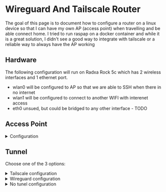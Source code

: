 # Wireguard And Tailscale Router 
The goal of this page is to document how to configure a router on a linux device so that I can have my own AP (access point) when travelling and be able connect home. 
I tried to run raspap on a docker container and while it is a great solution, I didn't see a good way to integrate with tailscale or a reliable way to always have the AP working

## Hardware

The following configuration will run on Radxa Rock 5c which has 2 wireless interfaces and 1 ethernet port.
- wlan0 will be configured to AP so that we are able to SSH when there in no internet
- wlan1 will be configured to connect to another WIFI with interenet access
- eth0 unsued, but could be bridged to any other interface - TODO

## Access Point

<details>
<summary>Configuration</summary>

### Change the interfaces name - Optional

/etc/systemd/network/10-fixed-eth0-name.link
``` bash
[Match]
MACAddress=d6:56:fd:XX:XX:XX

[Link]
Name=eth0
```
/etc/systemd/network/10-fixed-wlan0-name.link
``` bash
[Match]
MACAddress=88:00:03:XX:XX:XX

[Link]
Name=wlan0
```

/etc/systemd/network/10-fixed-wlan1-name.link
``` bash
[Match]
MACAddress=7c:f1:7e:XX:XX:XX

[Link]
Name=wlan1
```

### Configure static IP address and DHCP server
/etc/systemd/network/20-wlan0-dhcp.network   
``` bash
[Match]
Name=wlan0

[Network]
DHCP=yes
Address=192.168.100.1/24
DHCPServer=yes
IPv6AcceptRA=no
Address=2001:db8::1/64
IPv6SendRA=yes
NTP=pool.ntp.org

[DHCPServer]
EmitDNS=yes
EmitNTP=yes
EmitRouter=yes
PoolOffset=2
PoolSize=99
MaxLeaseTimeSec=864000
```

### DNS

/etc/systemd/resolved.conf 
```bash
DNS=1.1.1.1
DNS=2606:4700:4700::1111
DNSStubListener=yes
```

### Hostapd
``` bash
sudo systemctl enable hostapd.service
sudo systemctl edit --full hostapd.service
```
And add the following line to block any access to the internet that is not through a tunnel - optional:
``` bash
[Service]
...
# This block drops all the traffic from wlan0 to wlan1
ExecStartPre=/usr/sbin/iptables -A FORWARD -i wlan0 -o wlan1 -j DROP
``` 

``` bash
sudo systemctl start hostapd.service
```

 /etc/hostapd/hostapd.conf 
 ``` bash
interface=wlan0
#bridge=br0
driver=nl80211

ssid=SomeSSID
hw_mode=a
channel=149
ieee80211d=1
ieee80211h=1

country_code=GB
ieee80211n=1
ieee80211ac=1

wmm_enabled=1
ht_capab=[HT40+]
vht_oper_chwidth=1
vht_oper_centr_freq_seg0_idx=155

auth_algs=1
wpa=3
wpa_passphrase=SomePassword
wpa_key_mgmt=WPA-PSK
rsn_pairwise=CCMP
```

</details>

## Tunnel

Choose one of the 3 options:
<details>
<summary>Tailscale configuration</summary>

```bash
sudo systemctl enable tailscaled.service
sudo systemctl edit --full tailscaled.service
```
```bash
[Service]
...
ExecStartPost=/sbin/iptables -t mangle -A FORWARD -o tailscale0 -p tcp --tcp-flags SYN,RST SYN -j TCPMSS --set-mss 1200
```
⚠️ The above line is required to reduce the maximum TCP packet size to 1200. Whitout this taiscale will drop the packets silently as it as an mtu of 1280.

forward-rules.sh
```bash
#!/bin/bash
WAN_INTERFACE=tailscale0
LAN_INTERFACE=wlan0

eval `iptables --list-rules | grep -P "$LAN_INTERFACE(?!.*DROP)" | sed "s/^-A /iptables -D /g;s/$/;/g"`

iptables -t nat -C POSTROUTING -o $WAN_INTERFACE -j MASQUERADE || iptables -t nat -A POSTROUTING -o $WAN_INTERFACE -j MASQUERADE
iptables -C FORWARD -i $WAN_INTERFACE -o $LAN_INTERFACE -m state --state RELATED,ESTABLISHED -j ACCEPT || iptables -A FORWARD -i $WAN_INTERFACE -o $LAN_INTERFACE -m state --state RELATED,ESTABLISHED -j ACCEPT
iptables -C FORWARD -i $LAN_INTERFACE -o $WAN_INTERFACE -j ACCEPT || iptables -A FORWARD -i $LAN_INTERFACE -o $WAN_INTERFACE -j ACCEPT

# Rule already set by /etc/systemd/system/tailscaled.service'
#iptables -t mangle -C FORWARD -o tailscale0 -p tcp --tcp-flags SYN,RST SYN -j TCPMSS --set-mss 1200 || iptables -t mangle -A FORWARD -o tailscale0 -p tcp --tcp-flags SYN,RST SYN -j TCPMSS --set-mss 1200
iptables-save
```

Start with:
```bash
sudo systemctl start tailscaled.service
sudo tailscale status    # copy the ip from the exit node
sudo tailscale up --accept-dns --accept-routes --exit-node=100.XX.XX.XX --exit-node-allow-lan-access
sudo chmow +x forward-rules.sh
sudo ./forward-rules.sh
```
</details>

<details>
<summary>Wireguard configuration</summary>

/etc/wireguard/wg0.conf                                                                                            
```bash
[Interface]
PrivateKey = ...

# Enable the follwing rules if we only want Wlan0 to use wireguard interface 
Table = 200
PostUp = ip rule add iif wlan0 table 200
PostDown = ip rule del iif wlan0 table 200

# Delete any rules that are forwarding routing directly to wlan1
PreUp = eval `iptables --list-rules | grep 'wlan1.*-j ACCEPT' | sed 's/^-A /iptables -D /g;s/$/;/g'`

# Rules for VPN routing and NAT 
PreUp = iptables -t nat -A POSTROUTING -o %i -j MASQUERADE
PreUp = iptables -A FORWARD -i %i -o wlan0 -m state --state RELATED,ESTABLISHED -j ACCEPT
PreUp = iptables -A FORWARD -i wlan0 -o %i -j ACCEPT

# https://docs.pi-hole.net/guides/vpn/wireguard/internal/#enable-nat-on-the-server
PostUp = iptables -w -t nat -A POSTROUTING -o wlan1 -j MASQUERADE
PostDown = iptables -w -t nat -D POSTROUTING -o wlan1 -j MASQUERADE

# At the end, remove Rules of VPN and NAT
PostDown = iptables -t nat -D POSTROUTING -o %i -j MASQUERADE
PostDown = iptables -D FORWARD -i %i -o wlan0 -m state --state RELATED,ESTABLISHED -j ACCEPT
PostDown = iptables -D FORWARD -i wlan0 -o %i -j ACCEPT

# This block drops all the traffic from wlan0 to wlan1
PostDown = iptables -C FORWARD -i wlan0 -o wlan1 -j DROP || iptables -A FORWARD -i wlan0 -o wlan1 -j DROP

[Peer]
PublicKey = ...
```
⚠️ I lost the ability to use ipv6 on the router so I add the rules `table 200` so that only the clients connected to wlan0 use wireguard. 
<details>
<summary>Alternativly to set Table 200, drop the preference of using ipv6</summary>
 
/etc/gai.conf
```bash
precedence ::ffff:0:0/96  100
```
</details>

Start with:
```bash
sudo wg-quick up wg0
```

</details>


<details>
<summary>No tunel configuration</summary>

forward-rules.sh
```bash
#!/bin/bash
WAN_INTERFACE=wlan1
LAN_INTERFACE=wlan0

eval `iptables --list-rules | grep -P "$LAN_INTERFACE" | sed "s/^-A /iptables -D /g;s/$/;/g"`

iptables -t nat -C POSTROUTING -o $WAN_INTERFACE -j MASQUERADE || iptables -t nat -A POSTROUTING -o $WAN_INTERFACE -j MASQUERADE
iptables -C FORWARD -i $WAN_INTERFACE -o $LAN_INTERFACE -m state --state RELATED,ESTABLISHED -j ACCEPT || iptables -A FORWARD -i $WAN_INTERFACE -o $LAN_INTERFACE -m state --state RELATED,ESTABLISHED -j ACCEPT
iptables -C FORWARD -i $LAN_INTERFACE -o $WAN_INTERFACE -j ACCEPT || iptables -A FORWARD -i $LAN_INTERFACE -o $WAN_INTERFACE -j ACCEPT

# Rule already set by /etc/systemd/system/tailscaled.service'
#iptables -t mangle -C FORWARD -o tailscale0 -p tcp --tcp-flags SYN,RST SYN -j TCPMSS --set-mss 1200 || iptables -t mangle -A FORWARD -o tailscale0 -p tcp --tcp-flags SYN,RST SYN -j TCPMSS --set-mss 1200
iptables-save
```
Start with:
```bash
sudo chmow +x forward-rules.sh
sudo ./forward-rules.sh
```
</details>
